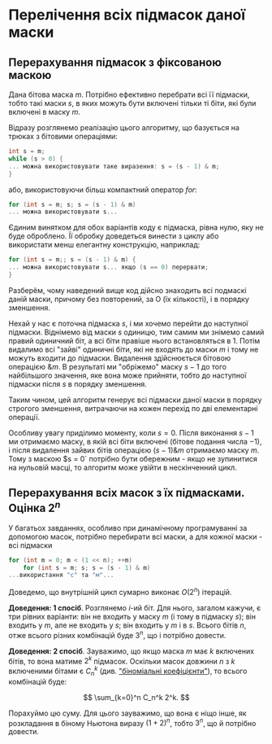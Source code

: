 # Перелічення всіх підмасок даної маски

## Перерахування підмасок з фіксованою маскою

Дана бітова маска $m$. Потрібно ефективно перебрати всі її підмаски, тобто такі маски $s$, в яких можуть бути включені тільки ті біти, які були включені в маску $m$.

Відразу розглянемо реалізацію цього алгоритму, що базується на трюках з бітовими операціями:

<!--- TODO: specify code snippet id -->
``` cpp
int s = m;
while (s > 0) {
... можна використовувати таке виразення: s = (s - 1) & m;
}
```

або, використовуючи більш компактний оператор $for$:

<!--- TODO: specify code snippet id -->
``` cpp
for (int s = m; s; s = (s - 1) & m)
... можна використовувати s...
```

Єдиним винятком для обох варіантів коду є підмаска, рівна нулю, яку не буде оброблено. Її обробку доведеться винести з циклу або використати менш елегантну конструкцію, наприклад:

<!--- TODO: specify code snippet id -->
``` cpp
for (int s = m;; s = (s - 1) & m) {
... можна використовувати s... якщо (s == 0) перервати;
}
```

Разберём, чому наведений вище код дійсно знаходить всі подмаскі даній маски, причому без повторений, за O (їх кількості), і в порядку зменшення.

Нехай у нас є поточна підмаска $s$, і ми хочемо перейти до наступної підмаски. Віднімемо від маски $s$ одиницю, тим самим ми знімемо самий правий одиничний біт, а всі біти правіше нього встановляться в $1$. Потім видалимо всі "зайві" одиничні біти, які не входять до маски $m$ і тому не можуть входити до підмаски. Видалення здійснюється бітовою операцією $\& m$. В результаті ми "обріжемо" маску $s-1$ до того найбільшого значення, яке вона може прийняти, тобто до наступної підмаски після $s$ в порядку зменшення.

Таким чином, цей алгоритм генерує всі підмаски даної маски в порядку строгого зменшення, витрачаючи на кожен перехід по дві елементарні операції.

Особливу увагу приділимо моменту, коли $s = 0$. Після виконання $s-1$ ми отримаємо маску, в якій всі біти включені (бітове подання числа $-1$), і після видалення зайвих бітів операцією $(s-1) \& m$ отримаємо маску $m$. Тому з маскою $s = 0` потрібно бути обережним - якщо не зупинитися на нульовій масці, то алгоритм може увійти в нескінченний цикл.

## Перерахування всіх масок з їх підмасками. Оцінка $2^n$

У багатьох завданнях, особливо при динамічному програмуванні за допомогою масок, потрібно перебирати всі маски, а для кожної маски - всі підмаски

<!--- TODO: specify code snippet id -->
``` cpp
for (int m = 0; m < (1 << n); ++m)
    for (int s = m; s; s = (s - 1) & m)
...використання "с" та "м"...
```

Доведемо, що внутрішній цикл сумарно виконає $O(2^n)$ ітерацій.

**Доведення: 1 спосіб**. Розглянемо $i$-ий біт. Для нього, загалом кажучи, є три рівних варіанти: він не входить у маску $m$ (і тому в підмаску $s$); він входить у $m$, але не входить у $s$; він входить у $m$ і в $s$. Всього бітів $n$, отже всього різних комбінацій буде $3^n$, що і потрібно довести.

**Доведення: 2 спосіб**. Зауважимо, що якщо маска $m$ має $k$ включених бітів, то вона матиме $2^k$ підмасок. Оскільки масок довжини $n$ з $k$ включеними бітами є $C_n^k$ (див. ["біноміальні коефіцієнти"](binomial_coeff)), то всього комбінацій буде:

$$
\sum_{k=0}^n C_n^k 2^k.
$$

Порахуймо цю суму. Для цього зауважимо, що вона є ніщо інше, як розкладання в біному Ньютона виразу $(1+2)^n$, тобто $3^n$, що й потрібно довести.